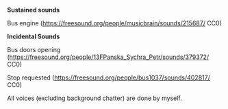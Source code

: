 **Sustained sounds**

Bus engine (https://freesound.org/people/musicbrain/sounds/215687/   CC0)

**Incidental Sounds**

Bus doors opening (https://freesound.org/people/13FPanska_Sychra_Petr/sounds/379372/    CC0)

Stop requested (https://freesound.org/people/bus1037/sounds/402817/    CC0)

All voices (excluding background chatter) are done by myself.
